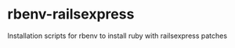 rbenv-railsexpress
==================

Installation scripts for rbenv to install ruby with railsexpress patches
